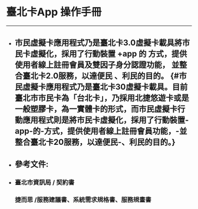 # **臺北卡App 操作手冊**

---

* ## 市民虛擬卡應用程式乃是臺北卡3.0虛擬卡載具將市民卡虛擬化，採用了行動裝置 +app 的 方式，提供使用者線上註冊會員及雙因子身分認證功能， 並整合臺北卡2.0服務，以達便民 、利民的目的。 {#市民虛擬卡應用程式乃是臺北卡30虛擬卡載具。目前臺北市市民卡為「台北卡」，乃採用北捷悠遊卡或是一般塑膠卡，為一實體卡的形式，而市民虛擬卡行動應用程式則是將市民卡虛擬化，採用了行動裝置-app-的-方式，提供使用者線上註冊會員功能，-並整合臺北卡20服務，以達便民-、利民的目的。}

## 

### 

* ## 參考文件:
* ### 臺北市資訊局 / 契約書

  ### 捷而思 /服務建議書、系統需求規格書、服務規畫書

### 



